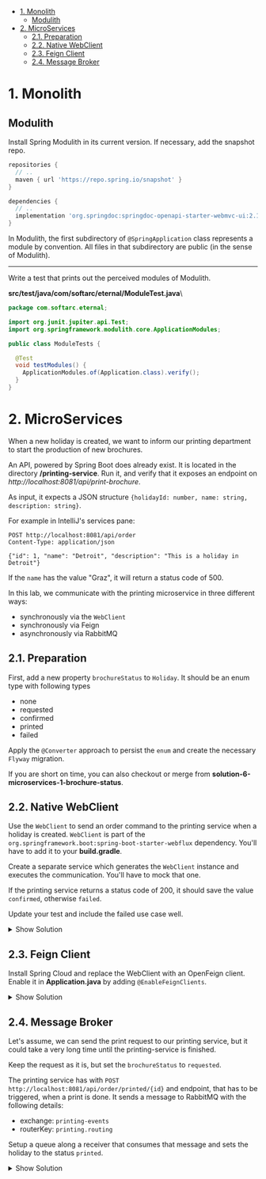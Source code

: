 - [1. Monolith](#1-monolith)
  - [Modulith](#modulith)
- [2. MicroServices](#2-microservices)
  - [2.1. Preparation](#21-preparation)
  - [2.2. Native WebClient](#22-native-webclient)
  - [2.3. Feign Client](#23-feign-client)
  - [2.4. Message Broker](#24-message-broker)

# 1. Monolith

## Modulith

Install Spring Modulith in its current version. If necessary, add the snapshot repo.

```groovy
repositories {
  // ..
  maven { url 'https://repo.spring.io/snapshot' }
}

dependencies {
  // ..
  implementation 'org.springdoc:springdoc-openapi-starter-webmvc-ui:2.1.0'
}
```

In Modulith, the first subdirectory of `@SpringApplication` class represents a module by convention. All files in that subdirectory are public (in the sense of Modulith).

---

Write a test that prints out the perceived modules of Modulith.

**src/test/java/com/softarc/eternal/ModuleTest.java**\

```java
package com.softarc.eternal;

import org.junit.jupiter.api.Test;
import org.springframework.modulith.core.ApplicationModules;

public class ModuleTests {

  @Test
  void testModules() {
    ApplicationModules.of(Application.class).verify();
  }
}

```

# 2. MicroServices

When a new holiday is created, we want to inform our printing department to start the production of new brochures.

An API, powered by Spring Boot does already exist. It is located in the directory **/printing-service**.
Run it, and verify that it exposes an endpoint on _http://localhost:8081/api/print-brochure_.

As input, it expects a JSON structure `{holidayId: number, name: string, description: string}`.

For example in IntelliJ's services pane:

```shell
POST http://localhost:8081/api/order
Content-Type: application/json

{"id": 1, "name": "Detroit", "description": "This is a holiday in Detroit"}
```

If the `name` has the value "Graz", it will return a status code of 500.

In this lab, we communicate with the printing microservice in three different ways:

- synchronously via the `WebClient`
- synchronously via Feign
- asynchronously via RabbitMQ

## 2.1. Preparation

First, add a new property `brochureStatus` to `Holiday`. It should be an enum type with following types

- none
- requested
- confirmed
- printed
- failed

Apply the `@Converter` approach to persist the `enum` and create the necessary `Flyway` migration.

If you are short on time, you can also checkout or merge from **solution-6-microservices-1-brochure-status**.

## 2.2. Native WebClient

Use the `WebClient` to send an order command to the printing service when a holiday is created. `WebClient` is part of the `org.springframework.boot:spring-boot-starter-webflux` dependency. You'll have to add it to your **build.gradle**.

Create a separate service which generates the `WebClient` instance and executes the communication. You'll have to mock that one.

If the printing service returns a status code of 200, it should save the value `confirmed`, otherwise `failed`.

Update your test and include the failed use case well.

<details>
<summary>Show Solution</summary>
<p>

**build.gradle**

```groovy

dependencies {
  // ...
  implementation 'org.springframework.boot:spring-boot-starter-webflux' // <- add that one
}
```

Create the service that communicates with the printing service and returns a `BrochureStatus`

**AddPrintingJob.java**

```java
package com.softarc.eternal.remote.printing;

import com.softarc.eternal.domain.BrochureStatus;
import com.softarc.eternal.domain.Holiday;
import org.springframework.http.MediaType;
import org.springframework.http.ResponseEntity;
import org.springframework.stereotype.Service;
import org.springframework.web.reactive.function.client.WebClient;

@Service
public class AddPrintingJob {

  private final WebClient webClient;

  public AddPrintingJob(WebClient.Builder webClientBuilder) {
    this.webClient = webClientBuilder.baseUrl("http://localhost:8081").build();
  }

  public BrochureStatus add(Holiday holiday) {
    ResponseEntity<Void> returner = webClient
      .post()
      .uri("/api/order")
      .contentType(MediaType.APPLICATION_JSON)
      .bodyValue(
        new AddPrintingJobRequest(
          holiday.getId(),
          holiday.getName(),
          holiday.getDescription()
        )
      )
      .retrieve()
      .toBodilessEntity()
      .block();

    if (returner.getStatusCode().is2xxSuccessful()) {
      return BrochureStatus.FAILED;
    } else {
      return BrochureStatus.CONFIRMED;
    }
  }
}

```

After the holiday is saved, a request should be executed. Depending on the return, the status in the `Holiday` entity has to be updated.

**HolidaysController.java**

```java
package com.softarc.eternal.web;

// imports...

public class HolidaysController {

  // ...
  private final AddPrintingJob addPrintingJob;

  public HolidaysController(
    HolidaysRepository repository,
    ImageValidator imageValidator,
    AddPrintingJob addPrintingJob // <- new dependency
  ) {
    this.repository = repository;
    this.imageValidator = imageValidator;
    this.addPrintingJob = addPrintingJob;
  }

  // ...

  public boolean add(
    @RequestPart HolidayDto holidayDto,
    @RequestPart MultipartFile cover
  ) throws IOException {
    // ...
    Holiday holidayEntity = this.repository.save(holiday);
    holidayEntity.setBrochureStatus(addPrintingJob.add(holidayEntity));
    this.repository.save(holidayEntity);

    return true;
  }
}

```

Finally, you have to update your integration test and check if the failed status is set in case of a failure.

**HolidaysControllerIntegrationTest.java**

```java
package com.softarc.eternal.web;

// ...
class HolidaysControllerIntegrationTest {

  // add mocked bean and ArgumentCaptor
  @MockBean
  AddPrintingJob addPrintingJob;

  @Captor
  ArgumentCaptor<Holiday> holidayCaptor;

  @Test
  public void testAddHoliday(@Autowired WebTestClient webTestClient) {
    // mock needs to return holiday on save and printing job's behaviour needs to defined

    when(addPrintingJob.add(any(Holiday.class)))
      .thenReturn(BrochureStatus.CONFIRMED);
    when(repository.save(any(Holiday.class))).thenReturn(amsterdam);
    when(repository.findAll()).thenReturn(Collections.singletonList(amsterdam));
    // ... WebTestClient execution
  }

  // add test to verify failure
  @Test
  public void testAddHolidayWithFailedPrinting(
    @Autowired WebTestClient webTestClient
  ) throws Exception {
    assertThat(Files.exists(destinationPath))
      .withFailMessage("Cannot start when vienna.jpg exists in filestore")
      .isFalse();
    var holidayFile = new ClassPathResource("vienna.jpg");
    MultipartBodyBuilder builder = new MultipartBodyBuilder();
    builder.part("cover", holidayFile);
    var amsterdamDto = new HolidayDto(1L, "Amsterdam", "Netherlands");
    builder.part("holidayDto", amsterdamDto);
    var amsterdam = HolidayMother
      .vienna()
      .name("Amsterdam")
      .coverPath("amsterdam.jpg")
      .build();

    when(addPrintingJob.add(any(Holiday.class)))
      .thenReturn(BrochureStatus.FAILED);
    when(repository.save(any(Holiday.class))).thenReturn(amsterdam);

    webTestClient
      .post()
      .uri("/api/holidays")
      .contentType(MediaType.MULTIPART_FORM_DATA)
      .bodyValue(builder.build())
      .exchange();

    verify(repository, times(2)).save(holidayCaptor.capture());
    assertThat(holidayCaptor.getAllValues().get(1).getBrochureStatus())
      .isEqualTo(BrochureStatus.FAILED);
  }
}

```

</p>
</details>

## 2.3. Feign Client

Install Spring Cloud and replace the WebClient with an OpenFeign client. Enable it in **Application.java** by adding `@EnableFeignClients`.

<details>
<summary>Show Solution</summary>
<p>

Setup Spring Cloud first

**build.gradle**

```groovy
// add this property
ext {
  set('springCloudVersion', "2022.0.2")
}

dependencies {
  // ...
  implementation 'org.springframework.cloud:spring-cloud-starter-openfeign' // <- add this
}

// add the property for dependency management
dependencyManagement {
  imports {
    mavenBom "org.springframework.cloud:spring-cloud-dependencies:${springCloudVersion}"
  }
}


```

Create a Feign-enabled `PrintingClient`

**PrintingClient.java**

```java
package com.softarc.eternal.remote.printing;

import org.springframework.cloud.openfeign.FeignClient;
import org.springframework.web.bind.annotation.PostMapping;

@FeignClient(name = "printing", url = "http://localhost:8081")
public interface PrintingClient {
  @PostMapping(value = "/api/order")
  boolean addPrintingJob(AddPrintingJobRequest addPrintingJobRequest);
}

```

Update the `AddPrintingJob` so that it uses the newly created `PrintingClient`.

**AddPrintingJob.java**

```java
package com.softarc.eternal.remote.printing;

import com.softarc.eternal.domain.BrochureStatus;
import com.softarc.eternal.domain.Holiday;
import org.springframework.http.MediaType;
import org.springframework.http.ResponseEntity;
import org.springframework.stereotype.Service;
import org.springframework.web.reactive.function.client.WebClient;

@Service
public class AddPrintingJob {

  private final PrintingClient printingClient;

  public AddPrintingJob(PrintingClient printingClient) {
    this.printingClient = printingClient;
  }

  public BrochureStatus add(Holiday holiday) {
    try {
      this.printingClient.addPrintingJob(
          new AddPrintingJobRequest(
            holiday.getId(),
            holiday.getName(),
            holiday.getDescription()
          )
        );
      return BrochureStatus.CONFIRMED;
    } catch (Exception e) {
      return BrochureStatus.FAILED;
    }
  }
}

```

</p>
</details>

## 2.4. Message Broker

Let's assume, we can send the print request to our printing service, but it could take a very long time until the printing-service is finished.

Keep the request as it is, but set the `brochureStatus` to `requested`.

The printing service has with `POST http://localhost:8081/api/order/printed/{id}` and endpoint, that has to be triggered, when a print is done. It sends a message to RabbitMQ with the following details:

- exchange: `printing-events`
- routerKey: `printing.routing`

Setup a queue along a receiver that consumes that message and sets the holiday to the status `printed`.

<details>
<summary>Show Solution</summary>
<p>

**build.gradle**

```groovy
dependencies {
  // ...
  implementation 'org.springframework.boot:spring-boot-starter-amqp' // <- add this
}

```

Setup a `PrintedJobReceiver`, which receives the messages from RabbitMQ and changes the `brochureStatus` of that particular holiday.

Then configure the queue for RabbitMQ

**PrintedJobReceiver.java**

```java
package com.softarc.eternal.remote.printing;

import com.softarc.eternal.data.HolidaysRepository;
import com.softarc.eternal.domain.BrochureStatus;
import lombok.extern.java.Log;
import org.springframework.stereotype.Service;

@Service
@Log
public class PrintedJobReceiver {

  private final HolidaysRepository holidaysRepository;

  PrintedJobReceiver(HolidaysRepository holidaysRepository) {
    this.holidaysRepository = holidaysRepository;
  }

  public void processMessage(String message) {
    Long holidayId = Long.parseLong(message);
    this.holidaysRepository.findById(holidayId)
      .ifPresentOrElse(
        holiday -> {
          holiday.setBrochureStatus(BrochureStatus.PRINTED);
          this.holidaysRepository.save(holiday);
        },
        () -> {
          log.warning("Could not find Holiday with ID " + holidayId);
        }
      );
  }
}

```

Last, setup the RabbitMQ configuration.

**MessagingConfiguration.java**

```java
package com.softarc.eternal.messaging;

import com.softarc.eternal.remote.printing.PrintedJobReceiver;
import org.springframework.amqp.core.Binding;
import org.springframework.amqp.core.BindingBuilder;
import org.springframework.amqp.core.Queue;
import org.springframework.amqp.core.TopicExchange;
import org.springframework.amqp.rabbit.connection.ConnectionFactory;
import org.springframework.amqp.rabbit.listener.SimpleMessageListenerContainer;
import org.springframework.amqp.rabbit.listener.adapter.MessageListenerAdapter;
import org.springframework.context.annotation.Bean;
import org.springframework.context.annotation.Configuration;

@Configuration
public class MessagingConfiguration {

  public static final String exchangeName = "printing-events";
  public static final String queueName = "printing-events-queue";
  public static final String routingKey = "printing.routing";

  @Bean
  Queue getQueue() {
    return new Queue(queueName, false);
  }

  @Bean
  TopicExchange getExchange() {
    return new TopicExchange(exchangeName);
  }

  @Bean
  Binding getBinding(Queue queue, TopicExchange exchange) {
    return BindingBuilder.bind(queue).to(exchange).with(routingKey);
  }

  @Bean
  MessageListenerAdapter listenerAdapter(
    PrintedJobReceiver printedJobReceiver
  ) {
    return new MessageListenerAdapter(printedJobReceiver, "processMessage");
  }

  @Bean
  SimpleMessageListenerContainer getContainer(
    ConnectionFactory connectionFactory,
    MessageListenerAdapter listenerAdapter
  ) {
    SimpleMessageListenerContainer container = new SimpleMessageListenerContainer();
    container.setConnectionFactory(connectionFactory);
    container.setQueueNames(queueName);
    container.setMessageListener(listenerAdapter);

    return container;
  }
}

```

</p>
</details>
